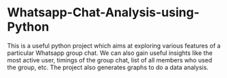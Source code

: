 # Whatsapp-Chat-Analysis-using-Python
This is a useful python project which aims at exploring various features of a particular Whatsapp group chat. We can also gain useful insights like the most active user, timings of the group chat, list of all members who used the group, etc. The project also generates graphs to do a data analysis.
